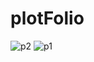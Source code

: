 # plotFolio
![p2](https://github.com/subhashkumar-1234/portfolio/assets/129883154/84f143bb-2b98-4ded-b623-f739748570fc)
![p1](https://github.com/subhashkumar-1234/portfolio/assets/129883154/e4baf69a-d53a-4bae-8bf3-7f9a72015297)
